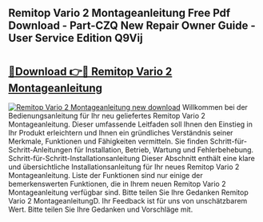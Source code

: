 ## Remitop Vario 2 Montageanleitung Free Pdf Download - Part-CZQ New Repair Owner Guide - User Service Edition Q9Vij

# <h2><a href="http://df6w36k.blite.top/?on=Remitop+Vario+2+Montageanleitung">🔗Download 👉🔴 Remitop Vario 2 Montageanleitung</a></h2>

[![Remitop Vario 2 Montageanleitung new download](https://i.imgur.com/lujVjoI.png)](http://df6w36k.blite.top/?on=Remitop+Vario+2+Montageanleitung)
Willkommen bei der Bedienungsanleitung für Ihr neu geliefertes Remitop Vario 2 Montageanleitung. Dieser umfassende Leitfaden soll Ihnen den Einstieg in Ihr Produkt erleichtern und Ihnen ein gründliches Verständnis seiner Merkmale, Funktionen und Fähigkeiten vermitteln. Sie finden Schritt-für-Schritt-Anleitungen für Installation, Betrieb, Wartung und Fehlerbehebung. Schritt-für-Schritt-Installationsanleitung Dieser Abschnitt enthält eine klare und übersichtliche Installationsanleitung für Ihr neues Remitop Vario 2 Montageanleitung. Liste der Funktionen sind nur einige der bemerkenswerten Funktionen, die in Ihrem neuen Remitop Vario 2 Montageanleitung verfügbar sind. Bitte teilen Sie Ihre Gedanken Remitop Vario 2 MontageanleitungD. Ihr Feedback ist für uns von unschätzbarem Wert. Bitte teilen Sie Ihre Gedanken und Vorschläge mit.
